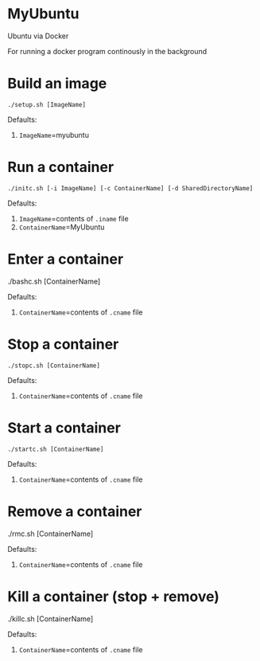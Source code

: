 # MyUbuntu
Ubuntu via Docker

For running a docker program continously in the background

# Build an image

`./setup.sh [ImageName]`

Defaults:
1. `ImageName`=myubuntu

# Run a container

`./initc.sh [-i ImageName] [-c ContainerName] [-d SharedDirectoryName]`

Defaults:
1. `ImageName`=contents of `.iname` file
2. `ContainerName`=MyUbuntu

# Enter a container

./bashc.sh [ContainerName]

Defaults:
1. `ContainerName`=contents of `.cname` file

# Stop a container

`./stopc.sh [ContainerName]`

Defaults:
1. `ContainerName`=contents of `.cname` file

# Start a container

`./startc.sh [ContainerName]`

Defaults:
1. `ContainerName`=contents of `.cname` file

# Remove a container

./rmc.sh [ContainerName]

Defaults:
1. `ContainerName`=contents of `.cname` file

# Kill a container (stop + remove)

./killc.sh [ContainerName]

Defaults:
1. `ContainerName`=contents of `.cname` file



